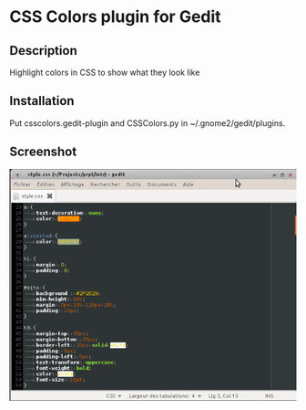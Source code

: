 CSS Colors plugin for Gedit
===========================

Description
-----------

Highlight colors in CSS to show what they look like


Installation
------------

Put csscolors.gedit-plugin and CSSColors.py in ~/.gnome2/gedit/plugins.


Screenshot
----------

![Screnshot of plugin with Gedit 2](/doc/screenshot.png)
